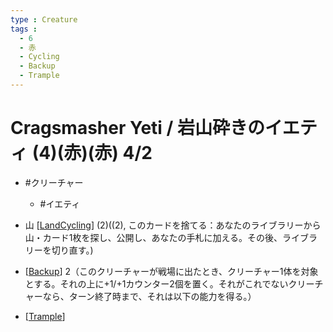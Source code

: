 ```yaml
---
type : Creature
tags : 
  - 6
  - 赤
  - Cycling
  - Backup
  - Trample
---
```

# Cragsmasher Yeti / 岩山砕きのイエティ (4)(赤)(赤) 4/2

* #クリーチャー
  * #イエティ

* 山 [[LandCycling]] (2)((2), このカードを捨てる：あなたのライブラリーから山・カード1枚を探し、公開し、あなたの手札に加える。その後、ライブラリーを切り直す。)
* [[Backup]] 2（このクリーチャーが戦場に出たとき、クリーチャー1体を対象とする。それの上に+1/+1カウンター2個を置く。それがこれでないクリーチャーなら、ターン終了時まで、それは以下の能力を得る。）
* [[Trample]]



[//begin]: # "Autogenerated link references for markdown compatibility"
[LandCycling]: ../KeywordAbilities/LandCycling.md "(Land)Cycling (N) / (土地)サイクリング (N)"
[Backup]: ../KeywordAbilities/Backup.md "#Backup (N) / #賛助 (N)"
[Trample]: ../KeywordAbilities/Trample.md "Trample / トランプル"
[//end]: # "Autogenerated link references"
